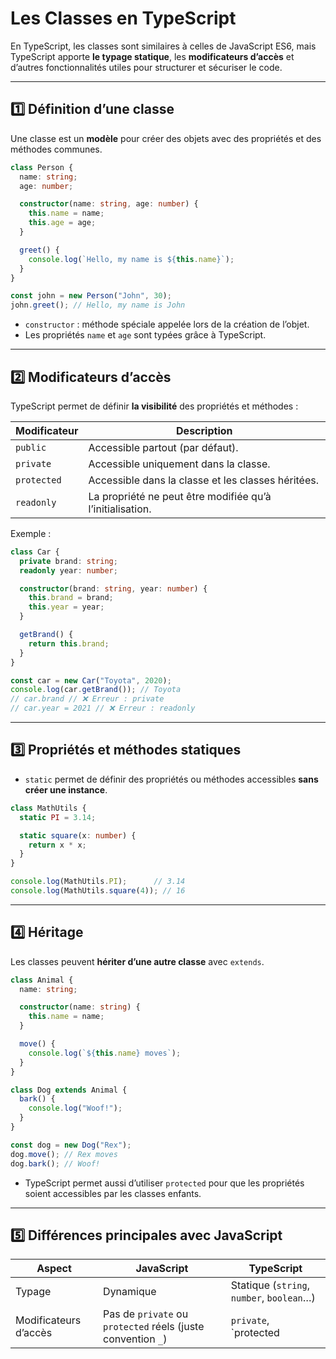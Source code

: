 # Les Classes en TypeScript

En TypeScript, les classes sont similaires à celles de JavaScript ES6, mais TypeScript apporte **le typage statique**, les **modificateurs d’accès** et d’autres fonctionnalités utiles pour structurer et sécuriser le code.

---

## 1️⃣ Définition d’une classe

Une classe est un **modèle** pour créer des objets avec des propriétés et des méthodes communes.

```ts
class Person {
  name: string;
  age: number;

  constructor(name: string, age: number) {
    this.name = name;
    this.age = age;
  }

  greet() {
    console.log(`Hello, my name is ${this.name}`);
  }
}

const john = new Person("John", 30);
john.greet(); // Hello, my name is John
```

* `constructor` : méthode spéciale appelée lors de la création de l’objet.
* Les propriétés `name` et `age` sont typées grâce à TypeScript.

---

## 2️⃣ Modificateurs d’accès

TypeScript permet de définir **la visibilité** des propriétés et méthodes :

| Modificateur | Description                                               |
| ------------ | --------------------------------------------------------- |
| `public`     | Accessible partout (par défaut).                          |
| `private`    | Accessible uniquement dans la classe.                     |
| `protected`  | Accessible dans la classe et les classes héritées.        |
| `readonly`   | La propriété ne peut être modifiée qu’à l’initialisation. |

Exemple :

```ts
class Car {
  private brand: string;
  readonly year: number;

  constructor(brand: string, year: number) {
    this.brand = brand;
    this.year = year;
  }

  getBrand() {
    return this.brand;
  }
}

const car = new Car("Toyota", 2020);
console.log(car.getBrand()); // Toyota
// car.brand // ❌ Erreur : private
// car.year = 2021 // ❌ Erreur : readonly
```

---

## 3️⃣ Propriétés et méthodes statiques

* `static` permet de définir des propriétés ou méthodes accessibles **sans créer une instance**.

```ts
class MathUtils {
  static PI = 3.14;

  static square(x: number) {
    return x * x;
  }
}

console.log(MathUtils.PI);      // 3.14
console.log(MathUtils.square(4)); // 16
```

---

## 4️⃣ Héritage

Les classes peuvent **hériter d’une autre classe** avec `extends`.

```ts
class Animal {
  name: string;

  constructor(name: string) {
    this.name = name;
  }

  move() {
    console.log(`${this.name} moves`);
  }
}

class Dog extends Animal {
  bark() {
    console.log("Woof!");
  }
}

const dog = new Dog("Rex");
dog.move(); // Rex moves
dog.bark(); // Woof!
```

* TypeScript permet aussi d’utiliser `protected` pour que les propriétés soient accessibles par les classes enfants.

---

## 5️⃣ Différences principales avec JavaScript

| Aspect                | JavaScript                                                   | TypeScript                                |
| --------------------- | ------------------------------------------------------------ | ----------------------------------------- |
| Typage                | Dynamique                                                    | Statique (`string`, `number`, `boolean`…) |
| Modificateurs d’accès | Pas de `private` ou `protected` réels (juste convention `_`) | `private`, \`protected                    |

